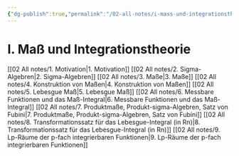 ```yaml
---
{"dg-publish":true,"permalink":"/02-all-notes/i-mass-und-integrationstheorie/","dgHomeLink":true,"dgPassFrontmatter":false}
---
```


# I. Maß und Integrationstheorie
[[02 All notes/1. Motivation|1. Motivation]]
[[02 All notes/2. Sigma-Algebren|2. Sigma-Algebren]]
[[02 All notes/3. Maße|3. Maße]]
[[02 All notes/4. Konstruktion von Maßen|4. Konstruktion von Maßen]]
[[02 All notes/5. Lebesgue Maß|5. Lebesgue Maß]]
[[02 All notes/6. Messbare Funktionen und das Maß-Integral|6. Messbare Funktionen und das Maß-Integral]]
[[02 All notes/7. Produktmaße, Produkt-sigma-Algebren, Satz von Fubini|7. Produktmaße, Produkt-sigma-Algebren, Satz von Fubini]]
[[02 All notes/8. Transformationssatz für das Lebesgue-Integral (in Rn)|8. Transformationssatz für das Lebesgue-Integral (in Rn)]]
[[02 All notes/9. Lp-Räume der p-fach integrierbaren Funktionen|9. Lp-Räume der p-fach integrierbaren Funktionen]]